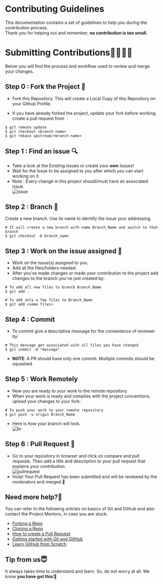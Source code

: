 # Contributing Guidelines  
  
This documentation contains a set of guidelines to help you during the contribution process.   
Thank you for helping out and remember, **no contribution is too small.**  
  
# Submitting Contributions👩‍💻👨‍💻  
Below you will find the process and workflow used to review and merge your changes.  

## Step 0 : Fork the Project 🍴
- Fork this Repository. This will create a Local Copy of this Repository on your Github Profile.

- If you have already forked the project, update your fork before working.
<br> create a pull request from 
  
```  
$ git remote update  
$ git checkout <branch-name>  
$ git rebase upstream/<branch-name>  
```  
## Step 1 : Find an issue  🔍
- Take a look at the Existing Issues or create your **own** Issues!  
- Wait for the Issue to be assigned to you after which you can start working on it.  
- Note : Every change in this project should/must have an associated issue.   
![issue](https://github.com/kanishkaa24/Athavani/blob/master/Untitled%20design%20(2).png)  
  

## Step 2 : Branch  🔖
Create a new branch. Use its name to identify the issue your addressing.  
```  
# It will create a new branch with name Branch_Name and switch to that branch 
$ git checkout -b branch_name  
```  
## Step 3 : Work on the issue assigned  📕
- Work on the issue(s) assigned to you.   
- Add all the files/folders needed.  
- After you've made changes or made your contribution to the project add changes to the branch you've just created by:  
```  
# To add all new files to branch Branch_Name  
$ git add .  

# To add only a few files to Branch_Name
$ git add <some files>
```
  
## Step 4 : Commit  
- To commit give a descriptive message for the convenience of reviewer by:  
```
# This message get associated with all files you have changed  
$ git commit -m "message"  
```  
- **NOTE**: A PR should have only one commit. Multiple commits should be squashed. 
 
## Step 5 : Work Remotely  
- Now you are ready to your work to the remote repository.  
- When your work is ready and complies with the project conventions, upload your changes to your fork:  
  
```  
# To push your work to your remote repository  
$ git push -u origin Branch_Name  
```  
- Here is how your branch will look.  
![br](https://github.com/kanishkaa24/Athavani/blob/master/Untitled%20design%20(4).png)  
  
## Step 6 : Pull Request  🎣
- Go to your repository in browser and click on compare and pull requests. Then add a title and description to your pull request that explains your contribution.  
![pullrequest](https://github.com/kanishkaa24/Athavani/blob/master/Untitled%20design%20(5).png) 
- Voila! Your Pull Request has been submitted and will be reviewed by the moderators and merged.🥳  
  
## Need more help?🤔  
You can refer to the following articles on basics of Git and Github and also contact the Project Mentors, in case you are stuck:  
- [Forking a Repo](https://help.github.com/en/github/getting-started-with-github/fork-a-repo)  
- [Cloning a Repo](https://help.github.com/en/desktop/contributing-to-projects/creating-an-issue-or-pull-request)  
- [How to create a Pull Request](https://opensource.com/article/19/7/create-pull-request-github)  
- [Getting started with Git and GitHub](https://towardsdatascience.com/getting-started-with-git-and-github-6fcd0f2d4ac6)  
- [Learn GitHub from Scratch](https://lab.github.com/githubtraining/introduction-to-github)  
  
  
## Tip from us😇  
It always takes time to understand and learn. So, do not worry at all. We know **you have got this**!💪
